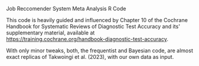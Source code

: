 Job Reccomender System Meta Analysis R Code


This code is heavily guided and influenced by Chapter 10 of the Cochrane Handbook for Systematic Reviews of Diagnostic Test Accuracy and its' supplementary material, 
available at https://training.cochrane.org/handbook-diagnostic-test-accuracy.
 
 With only minor tweaks, both, the frequentist and Bayesian code, are almost exact replicas of Takwoingi et al. (2023), with our own data as input. 
